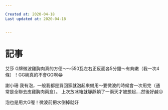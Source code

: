 ```yaml
---

Created at: 2020-04-18
Last updated at: 2020-04-18


---
```


# 記事


艾莎 G牌微波雞胸肉真的方便～～550瓦左右正反面各5分鐘～有夠嫩（我一次4條）！GG碗真的不會GG啊😂

謝小珊 我有泡，一般我都是買回家就泡起來備用～要微波的時候會一次用完（通常是全聯去皮雞胸肉兩盒）。
上次放冰箱就靜靜躺了一兩天才被想起....然後好鹹😑

泡也是用大G喔！微波前把水倒掉就好

